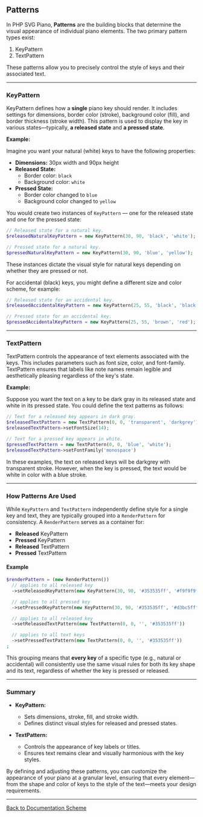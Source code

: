 ## Patterns

In PHP SVG Piano, **Patterns** are the building blocks that determine the visual appearance of individual piano elements. The two primary pattern types exist: 

1. KeyPattern
2. TextPattern 

These patterns allow you to precisely control the style of keys and their associated text.

---

### KeyPattern

KeyPattern defines how a **single** piano key should render. It includes settings for dimensions, border color (stroke), background color (fill), and border thickness (stroke width). This pattern is used to display the key in various states—typically, **a released state** and **a pressed state**.

**Example:**  

Imagine you want your natural (white) keys to have the following properties:

- **Dimensions:** 30px width and 90px height 
- **Released State:**  
  - Border color: `black`  
  - Background color: `white`
- **Pressed State:**  
  - Border color changed to `blue`  
  - Background color changed to `yellow`

You would create two instances of `KeyPattern` &mdash; one for the released state and one for the pressed state:

```php
// Released state for a natural key.
$releasedNaturalKeyPattern = new KeyPattern(30, 90, 'black', 'white');

// Pressed state for a natural key.
$pressedNaturalKeyPattern = new KeyPattern(30, 90, 'blue', 'yellow');
```

These instances dictate the visual style for natural keys depending on whether they are pressed or not.

For accidental (black) keys, you might define a different size and color scheme, for example:

```php
// Released state for an accidental key.
$releasedAccidentalKeyPattern = new KeyPattern(25, 55, 'black', 'black');

// Pressed state for an accidental key.
$pressedAccidentalKeyPattern = new KeyPattern(25, 55, 'brown', 'red');
```

---

### TextPattern

TextPattern controls the appearance of text elements associated with the keys. This includes parameters such as font size, color, and font-family. TextPattern ensures that labels like note names remain legible and aesthetically pleasing regardless of the key's state.

**Example:**  

Suppose you want the text on a key to be dark gray in its released state and white in its pressed state. You could define the text patterns as follows:

```php
// Text for a released key appears in dark gray.
$releasedTextPattern = new TextPattern(0, 0, 'transparent', 'darkgrey');
$releasedTextPattern->setFontSize(14);

// Text for a pressed key appears in white.
$pressedTextPattern = new TextPattern(0, 0, 'blue', 'white');
$releasedTextPattern->setFontFamily('monospace')
```

In these examples, the text on released keys will be darkgrey with transparent stroke. However, when the key is pressed, the text would be white in color with a blue stroke.

---

### How Patterns Are Used

While `KeyPattern` and `TextPattern` independently define style for a single key and text, they are typically grouped into a `RenderPattern` for consistency. A `RenderPattern` serves as a container for:

- **Released** KeyPattern
- **Pressed** KeyPattern
- **Released** TextPattern
- **Pressed** TextPattern

#### Example

```php
$renderPattern = (new RenderPattern())
  // applies to all released key
  ->setReleasedKeyPattern(new KeyPattern(30, 90, '#353535ff', '#f9f9f9ff'))

  // applies to all pressed key
  ->setPressedKeyPattern(new KeyPattern(30, 90, '#353535ff', '#d3bc5fff'))

  // applies to all released key
  ->setReleasedTextPattern(new TextPattern(0, 0, '', '#353535ff'))

  // applies to all text keys
  ->setPressedTextPattern(new TextPattern(0, 0, '', '#353535ff'))
;
```

This grouping means that **every key** of a specific type (e.g., natural or accidental) will consistently use the same visual rules for both its key shape and its text, regardless of whether the key is pressed or released.

---

### Summary

- **KeyPattern:**  
  - Sets dimensions, stroke, fill, and stroke width.
  - Defines distinct visual styles for released and pressed states.
  
- **TextPattern:**  
  - Controls the appearance of key labels or titles.
  - Ensures text remains clear and visually harmonious with the key styles.

By defining and adjusting these patterns, you can customize the appearance of your piano at a granular level, ensuring that every element—from the shape and color of keys to the style of the text—meets your design requirements.

---

[Back to Documentation Scheme](./index.md)
